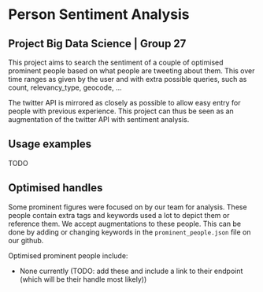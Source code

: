 # Person Sentiment Analysis
## Project Big Data Science | Group 27

This project aims to search the sentiment of a couple of optimised prominent people based on what people are tweeting about them.
This over time ranges as given by the user and with extra possible queries, such as count,
relevancy_type, geocode, ...

The twitter API is mirrored as closely as possible to allow easy entry for people with previous experience.
This project can thus be seen as an augmentation of the twitter API with sentiment analysis.

## Usage examples
TODO

## Optimised handles
Some prominent figures were focused on by our team for analysis. These people contain extra tags and keywords used
a lot to depict them or reference them. We accept augmentations to these people. This can be done by adding or changing
keywords in the `prominent_people.json` file on our github.  

Optimised prominent people include:

- None currently (TODO: add these and include a link to their endpoint (which will be their handle most likely))